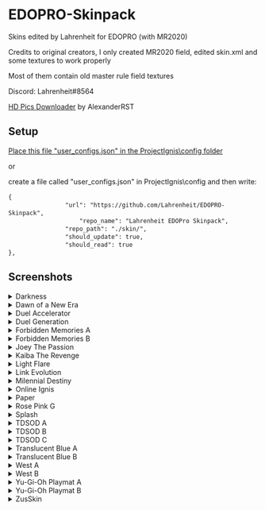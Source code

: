 # EDOPRO-Skinpack
Skins edited by Lahrenheit for EDOPRO (with MR2020)


Credits to original creators, I only created MR2020 field, edited skin.xml and some textures to work properly

Most of them contain old master rule field textures

Discord: Lahrenheit#8564

[HD Pics Downloader](https://github.com/AlexsanderRST/EDOPro-HD-Pics-Downloader) by AlexanderRST


## Setup
[Place this file "user_configs.json" in the ProjectIgnis\config folder](https://github.com/Lahrenheit/EDOPRO-Skinpack/releases/download/edopro-skinpack/user_configs.json)

or

create a file called "user_configs.json" in ProjectIgnis\config and then write:

```
{
     			"url": "https://github.com/Lahrenheit/EDOPRO-Skinpack",
      		        "repo_name": "Lahrenheit EDOPro Skinpack",
     			"repo_path": "./skin/",
     			"should_update": true,
     			"should_read": true
},
```

## Screenshots

<details><summary>Darkness</summary>
<p>
   
![Screenshot 35](https://github.com/Lahrenheit/EDOPRO-Skinpack/blob/screenshots/EDOPro%202021-12-31%2021-23-30.png)
![Screenshot 36](https://github.com/Lahrenheit/EDOPRO-Skinpack/blob/screenshots/EDOPro%202021-12-31%2021-23-36.png)
</p>
</details>

<details><summary>Dawn of a New Era</summary>
<p>
 
![Screenshot 23](https://github.com/Naewt/EDOPRO-Skinpack/blob/screenshots/EDOPro%202020-08-05%2011-22-13.png)
![Screenshot 24](https://github.com/Naewt/EDOPRO-Skinpack/blob/screenshots/EDOPro%202020-08-05%2011-22-18.png)
</p>
</details>

<details><summary>Duel Accelerator</summary>
<p>
 
![Screenshot 27](https://github.com/Lahrenheit/EDOPRO-Skinpack/blob/screenshots/EDOPro%202022-01-01%2014-48-42.png)
![Screenshot 28](https://github.com/Lahrenheit/EDOPRO-Skinpack/blob/screenshots/EDOPro%202022-01-01%2014-48-48.png)
</p>
</details>

<details><summary>Duel Generation</summary>
<p>
 
![Screenshot 5](https://github.com/Naewt/EDOPRO-Skinpack/blob/screenshots/EDOPro%202020-07-08%2017-11-13.png)
![Screenshot 6](https://github.com/Naewt/EDOPRO-Skinpack/blob/screenshots/EDOPro%202020-07-08%2017-13-59.png)
</p>
</details>

<details><summary>Forbidden Memories A</summary>
<p>
 
![Screenshot 7](https://github.com/Lahrenheit/EDOPRO-Skinpack/blob/screenshots/EDOPro%202022-01-01%2019-55-30.png)
![Screenshot 8](https://github.com/Lahrenheit/EDOPRO-Skinpack/blob/screenshots/EDOPro%202022-01-01%2019-55-35.png)
</p>
</details>

<details><summary>Forbidden Memories B</summary>
<p>
 
![Screenshot 9](https://github.com/Naewt/EDOPRO-Skinpack/blob/screenshots/EDOPro%202020-07-10%2020-56-31.png)
![Screenshot 10](https://github.com/Naewt/EDOPRO-Skinpack/blob/screenshots/EDOPro%202020-07-10%2020-56-36.png)
</p>
</details>

<details><summary>Joey The Passion</summary>
<p>
 
![Screenshot 11](https://github.com/Naewt/EDOPRO-Skinpack/blob/screenshots/EDOPro%202020-07-08%2017-12-05.png)
![Screenshot 12](https://github.com/Naewt/EDOPRO-Skinpack/blob/screenshots/EDOPro%202020-07-08%2017-14-47.png)
</p>
</details>

<details><summary>Kaiba The Revenge</summary>
<p>
 
![Screenshot 13](https://github.com/Naewt/EDOPRO-Skinpack/blob/screenshots/EDOPro%202020-07-08%2017-12-24.png)
![Screenshot 14](https://github.com/Naewt/EDOPRO-Skinpack/blob/screenshots/EDOPro%202020-07-08%2017-15-02.png)
</p>
</details>

<details><summary>Light Flare</summary>
<p>
   
![Screenshot 33](https://github.com/Lahrenheit/EDOPRO-Skinpack/blob/screenshots/EDOPro%202022-01-01%2014-55-59.png)
![Screenshot 34](https://github.com/Lahrenheit/EDOPRO-Skinpack/blob/screenshots/EDOPro%202022-01-01%2014-56-04.png)
</p>
</details>

<details><summary>Link Evolution</summary>
<p>
 
![Screenshot 15](https://github.com/Naewt/EDOPRO-Skinpack/blob/screenshots/EDOPro%202020-08-07%2013-46-52.png)
![Screenshot 16](https://github.com/Naewt/EDOPRO-Skinpack/blob/screenshots/EDOPro%202020-08-07%2013-46-57.png)
</p>
</details>

<details><summary>Milennial Destiny</summary>
<p>
 
![Screenshot 17](https://github.com/Lahrenheit/EDOPRO-Skinpack/blob/screenshots/EDOPro%202022-01-01%2001-13-06.png)
![Screenshot 18](https://github.com/Lahrenheit/EDOPRO-Skinpack/blob/screenshots/EDOPro%202022-01-01%2001-13-13.png)
</p>
</details>

<details><summary>Online Ignis</summary>
<p>
 
![Screenshot 29](https://github.com/Lahrenheit/EDOPRO-Skinpack/blob/screenshots/EDOPro%202022-01-01%2015-03-35.png)
![Screenshot 30](https://github.com/Lahrenheit/EDOPRO-Skinpack/blob/screenshots/EDOPro%202022-01-01%2015-03-42.png)
</p>
</details>

<details><summary>Paper</summary>
<p>
   
![Screenshot 39](https://github.com/Lahrenheit/EDOPRO-Skinpack/blob/screenshots/EDOPro%202022-01-01%2015-12-40.png)
![Screenshot 40](https://github.com/Lahrenheit/EDOPRO-Skinpack/blob/screenshots/EDOPro%202022-01-01%2015-12-46.png)
</p>
</details>

<details><summary>Rose Pink G</summary>
<p>
   
![Screenshot 43](https://github.com/Lahrenheit/EDOPRO-Skinpack/blob/screenshots/EDOPro%202022-01-06%2021-41-40.png)
![Screenshot 44](https://github.com/Lahrenheit/EDOPRO-Skinpack/blob/screenshots/EDOPro%202022-01-06%2021-41-45.png)
</p>
</details>

<details><summary>Splash</summary>
<p>
   
![Screenshot 41](https://github.com/Lahrenheit/EDOPRO-Skinpack/blob/screenshots/EDOPro%202022-01-01%2015-17-19.png)
![Screenshot 42](https://github.com/Lahrenheit/EDOPRO-Skinpack/blob/screenshots/EDOPro%202022-01-01%2015-17-24.png)
</p>
</details>

<details><summary>TDSOD A</summary>
<p>
 
![Screenshot 1](https://github.com/Lahrenheit/EDOPRO-Skinpack/blob/screenshots/EDOPro%202021-01-11%2017-34-44.png)
![Screenshot 2](https://github.com/Lahrenheit/EDOPRO-Skinpack/blob/screenshots/EDOPro%202021-01-11%2017-35-10.png)
</p>
</details>

<details><summary>TDSOD B</summary>
<p>
 
![Screenshot 3](https://github.com/Lahrenheit/EDOPRO-Skinpack/blob/screenshots/EDOPro%202021-01-11%2017-34-55.png)
![Screenshot 4](https://github.com/Lahrenheit/EDOPRO-Skinpack/blob/screenshots/EDOPro%202021-01-11%2017-35-23.png)
</p>
</details>

<details><summary>TDSOD C</summary>
<p>
 
![Screenshot 27](https://github.com/Lahrenheit/EDOPRO-Skinpack/blob/screenshots/EDOPro%202022-01-15%2020-22-05.png)
![Screenshot 28](https://github.com/Lahrenheit/EDOPRO-Skinpack/blob/screenshots/EDOPro%202022-01-15%2020-22-10.png)
</p>
</details>

<details><summary>Translucent Blue A</summary>
<p>
 
![Screenshot 19](https://github.com/Naewt/EDOPRO-Skinpack/blob/screenshots/EDOPro%202020-07-30%2017-32-52.png)
![Screenshot 20](https://github.com/Naewt/EDOPRO-Skinpack/blob/screenshots/EDOPro%202020-07-30%2017-33-38.png)
</p>
</details>

<details><summary>Translucent Blue B</summary>
<p>
   
![Screenshot 21](https://github.com/Lahrenheit/EDOPRO-Skinpack/blob/screenshots/EDOPro%202022-01-15%2020-22-05.png)
![Screenshot 22](https://github.com/Lahrenheit/EDOPRO-Skinpack/blob/screenshots/EDOPro%202022-01-15%2020-22-10.png)
</p>
</details>

<details><summary>West A</summary>
<p>
   
![Screenshot 37](https://github.com/Lahrenheit/EDOPRO-Skinpack/blob/screenshots/EDOPro%202021-12-31%2021-33-28.png)
![Screenshot 38](https://github.com/Lahrenheit/EDOPRO-Skinpack/blob/screenshots/EDOPro%202021-12-31%2021-33-33.png)
</p>
</details>

<details><summary>West B</summary>
<p>
   
![Screenshot 43](https://github.com/Lahrenheit/EDOPRO-Skinpack/blob/screenshots/EDOPro%202022-01-01%2001-46-39.png)
![Screenshot 44](https://github.com/Lahrenheit/EDOPRO-Skinpack/blob/screenshots/EDOPro%202022-01-01%2001-46-48.png)
</p>
</details>

<details><summary>Yu-Gi-Oh Playmat A</summary>
<p>
   
![Screenshot 23](https://github.com/Lahrenheit/EDOPRO-Skinpack/blob/screenshots/EDOPro%202021-08-31%2017-51-13.png)
![Screenshot 24](https://github.com/Lahrenheit/EDOPRO-Skinpack/blob/screenshots/EDOPro%202021-08-31%2017-51-21.png)
</p>
</details>

<details><summary>Yu-Gi-Oh Playmat B</summary>
<p>
   
![Screenshot 25](https://github.com/Lahrenheit/EDOPRO-Skinpack/blob/screenshots/EDOPro%202021-08-30%2012-02-35.png)
![Screenshot 26](https://github.com/Lahrenheit/EDOPRO-Skinpack/blob/screenshots/EDOPro%202021-08-30%2012-02-46.png)
</p>
</details>

<details><summary>ZusSkin</summary>
<p>
   
![Screenshot 31](https://github.com/Lahrenheit/EDOPRO-Skinpack/blob/screenshots/EDOPro%202022-01-01%2000-37-23.png)
![Screenshot 32](https://github.com/Lahrenheit/EDOPRO-Skinpack/blob/screenshots/EDOPro%202022-01-01%2000-37-29.png)
</p>
</details>


